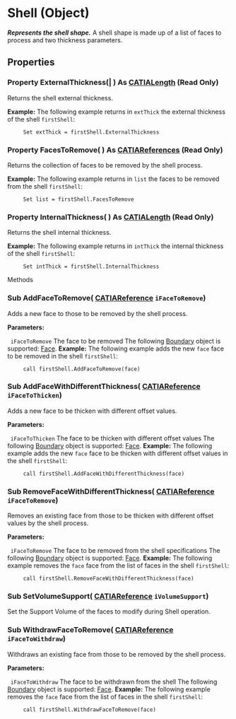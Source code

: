 # Shell (Object)

**_Represents the shell shape._**
A shell shape is made up of a list of faces to process and two thickness parameters.

## Properties

### Property **ExternalThickness**(| ) As [CATIALength](../KnowledgeInterfaces/interface_Length_8108.md) (Read Only)

   Returns the shell external thickness.

**Example:**     The following example returns in `extThick` the external thickness of the shell `firstShell`:

```VBScript
     Set extThick = firstShell.ExternalThickness

```

### Property **FacesToRemove**( ) As [CATIAReferences](../InfInterfaces/interface_References_21842.md) (Read Only)

   Returns the collection of faces to be removed by the shell process.

**Example:**     The following example returns in `list` the faces to be removed from the shell `firstShell`:

```VBScript
     Set list = firstShell.FacesToRemove

```

### Property **InternalThickness**( ) As [CATIALength](../KnowledgeInterfaces/interface_Length_8108.md) (Read Only)

   Returns the shell internal thickness.

**Example:**     The following example returns in `intThick` the internal thickness of the shell `firstShell`:

```VBScript
     Set intThick = firstShell.InternalThickness

```

Methods

### Sub **AddFaceToRemove**( [CATIAReference](../InfInterfaces/interface_Reference_17481.md)  `iFaceToRemove`)

   Adds a new face to those to be removed by the shell process.

**Parameters:**

` iFaceToRemove`      The face to be removed
The following
[Boundary](../MecModInterfaces/interface_Boundary_14542.md) object is supported: [Face](../MecModInterfaces/interface_Face_3398.md).  **Example:**     The following example adds the new `face` face to be removed in the shell `firstShell`:

```VBScript
     call firstShell.AddFaceToRemove(face)

```

### Sub **AddFaceWithDifferentThickness**( [CATIAReference](../InfInterfaces/interface_Reference_17481.md)  `iFaceToThicken`)

   Adds a new face to be thicken with different offset values.

**Parameters:**

` iFaceToThicken`      The face to be thicken with different offset values
The following
[Boundary](../MecModInterfaces/interface_Boundary_14542.md) object is supported: [Face](../MecModInterfaces/interface_Face_3398.md).  **Example:**     The following example adds the new `face` face to be thicken with different offset values in the shell `firstShell`:

```VBScript
     call firstShell.AddFaceWithDifferentThickness(face)

```

### Sub **RemoveFaceWithDifferentThickness**( [CATIAReference](../InfInterfaces/interface_Reference_17481.md)  `iFaceToRemove`)

   Removes an existing face from those to be thicken with different offset values by the shell process.

**Parameters:**

` iFaceToRemove`      The face to be removed from the shell specifications
The following
[Boundary](../MecModInterfaces/interface_Boundary_14542.md) object is supported: [Face](../MecModInterfaces/interface_Face_3398.md).  **Example:**     The following example removes the `face` face from the list of faces in the shell `firstShell`:

```VBScript
     call firstShell.RemoveFaceWithDifferentThickness(face)

```

### Sub **SetVolumeSupport**( [CATIAReference](../InfInterfaces/interface_Reference_17481.md)  `iVolumeSupport`)

   Set the Support Volume of the faces to modify during Shell operation.  
### Sub **WithdrawFaceToRemove**( [CATIAReference](../InfInterfaces/interface_Reference_17481.md)  `iFaceToWithdraw`)

   Withdraws an existing face from those to be removed by the shell process.

**Parameters:**

` iFaceToWithdraw`      The face to be withdrawn from the shell
The following
[Boundary](../MecModInterfaces/interface_Boundary_14542.md) object is supported: [Face](../MecModInterfaces/interface_Face_3398.md).  **Example:**     The following example removes the `face` face from the list of faces in the shell `firstShell`:

```VBScript
     call firstShell.WithdrawFaceToRemove(face)

```